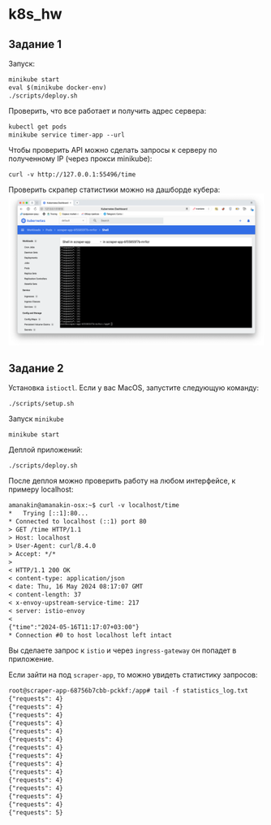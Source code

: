 # k8s_hw

## Задание 1

Запуск:
```shell
minikube start
eval $(minikube docker-env)
./scripts/deploy.sh
```

Проверить, что все работает и получить адрес сервера:
```shell
kubectl get pods
minikube service timer-app --url
```

Чтобы проверить API можно сделать запросы к серверу по полученному IP (через прокси minikube):
```shell
curl -v http://127.0.0.1:55496/time
```

Проверить скрапер статистики можно на дашборде кубера: 
![img.png](imgs/dashboard_scraper.png)

## Задание 2

Установка `istioctl`. Если у вас MacOS, запустите следующую команду: 
```shell
./scripts/setup.sh
```

Запуск `minikube`
```shell
minikube start
```

Деплой приложений:
```shell
./scripts/deploy.sh
```

После деплоя можно проверить работу на любом интерфейсе, к примеру localhost:
```
amanakin@amanakin-osx:~$ curl -v localhost/time
*   Trying [::1]:80...
* Connected to localhost (::1) port 80
> GET /time HTTP/1.1
> Host: localhost
> User-Agent: curl/8.4.0
> Accept: */*
>
< HTTP/1.1 200 OK
< content-type: application/json
< date: Thu, 16 May 2024 08:17:07 GMT
< content-length: 37
< x-envoy-upstream-service-time: 217
< server: istio-envoy
<
{"time":"2024-05-16T11:17:07+03:00"}
* Connection #0 to host localhost left intact
```

Вы сделаете запрос к `istio` и через `ingress-gateway` он попадет в приложение.

Если зайти на под `scraper-app`, то можно увидеть статистику запросов:
```
root@scraper-app-68756b7cbb-pckkf:/app# tail -f statistics_log.txt 
{"requests": 4}
{"requests": 4}
{"requests": 4}
{"requests": 4}
{"requests": 4}
{"requests": 4}
{"requests": 4}
{"requests": 4}
{"requests": 4}
{"requests": 4}
{"requests": 4}
{"requests": 4}
{"requests": 4}
{"requests": 4}
{"requests": 5}
```